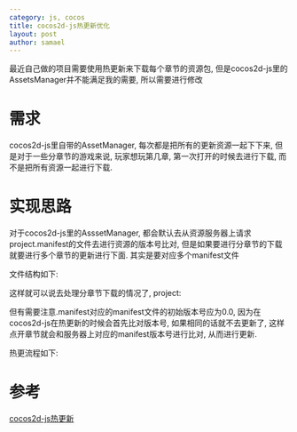 ```yaml
--- 
category: js, cocos
title: cocos2d-js热更新优化
layout: post
author: samael
--- 
```


最近自己做的项目需要使用热更新来下载每个章节的资源包, 但是cocos2d-js里的AssetsManager并不能满足我的需要, 所以需要进行修改

# 需求

cocos2d-js里自带的AssetManager, 每次都是把所有的更新资源一起下下来, 但是对于一些分章节的游戏来说, 玩家想玩第几章, 第一次打开的时候去进行下载, 而不是把所有资源一起进行下载.

# 实现思路

对于cocos2d-js里的AsssetManager, 都会默认去从资源服务器上请求project.manifest的文件去进行资源的版本号比对, 但是如果要进行分章节的下载就要进行多个章节的更新进行下面. 其实是要对应多个manifest文件

文件结构如下:

这样就可以说去处理分章节下载的情况了, project:

但有需要注意.manifest对应的manifest文件的初始版本号应为0.0, 因为在cocos2d-js在热更新的时候会首先比对版本号, 如果相同的话就不去更新了, 这样点开章节就会和服务器上对应的manifest版本号进行比对, 从而进行更新.

热更流程如下:


# 参考
[cocos2d-js热更新](http://karelgt.com/Cocos2dJS%20%E7%83%AD%E6%9B%B4%E6%96%B0/)

